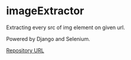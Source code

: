 # imageExtractor

Extracting every src of img element on given url.

Powered by Django and Selenium.

[Repository URL](https://github.com/EATSTEAK/imageExtractor)
